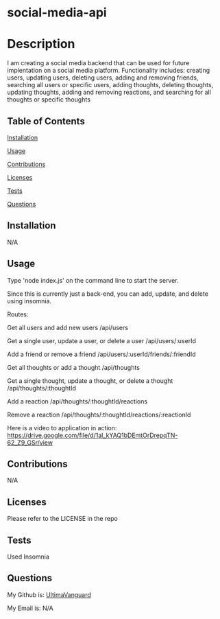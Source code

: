 # social-media-api
  

# Description

  I am creating a social media backend that can be used for future implentation on a social media platform. Functionality includes: creating users, updating users, deleting users, adding and removing friends, searching all users or specific users, adding thoughts, deleting thoughts, updating thoughts, adding and removing reactions, and searching for all thoughts or specific thoughts

## Table of Contents
  [Installation](#installation)

  [Usage](#usage)

  [Contributions](#contributions)

  [Licenses](#licenses)

  [Tests](#tests)

  [Questions](#questions)
  
## Installation
  
  N/A
  
## Usage
  
  Type 'node index.js' on the command line to start the server.

  Since this is currently just a back-end, you can add, update, and delete using insomnia.

  Routes:

  Get all users and add new users
  /api/users

  Get a single user, update a user, or delete a user
  /api/users/:userId

  Add a friend or remove a friend
  /api/users/:userId/friends/:friendId

  Get all thoughts or add a thought
  /api/thoughts

  Get a single thought, update a thought, or delete a thought
  /api/thoughts/:thoughtId

  Add a reaction
  /api/thoughts/:thoughtId/reactions

  Remove a reaction
  /api/thoughts/:thoughtId/reactions/:reactionId

  Here is a video to application in action: https://drive.google.com/file/d/1al_kYAQ1bDEmtOrDrepqTN-62_Z9_GSr/view
  
## Contributions
  
  N/A
  
## Licenses
  
  Please refer to the LICENSE in the repo

## Tests

  Used Insomnia

## Questions

  My Github is: [UltimaVanguard](https://github.com/UltimaVanguard)

  My Email is: N/A